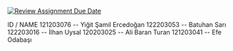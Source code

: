 [![Review Assignment Due Date](https://classroom.github.com/assets/deadline-readme-button-22041afd0340ce965d47ae6ef1cefeee28c7c493a6346c4f15d667ab976d596c.svg)](https://classroom.github.com/a/PlHXFZE7)


ID / NAME
121203076 -- Yiğit Şamil Ercedoğan
122203053 -- Batuhan Sarı
122203016 -- İlhan Uysal
120203025 -- Ali Baran Turan
121203041 -- Efe Odabaşı
